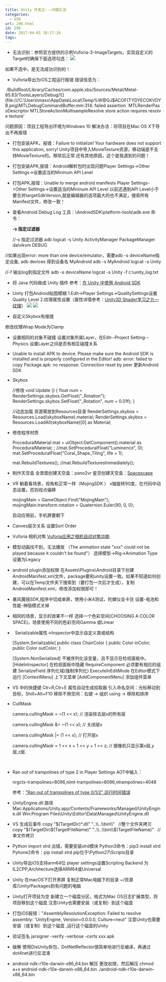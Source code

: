 ```yaml
---
title: Unity 开发之---问题汇总
categories:
  - U3D
url: 296.html
id: 296
date: 2017-04-01 10:17:16
tags:
---
```


*   无法识别：参照官方提供的示例Vuforia-3-ImageTargets，实现自定义的Target时确保下面选项勾选： ![](http://www.le-more.com/wp-content/uploads/2017/04/Vuforia-_AR_DataLoad.png)

如果不选中，是无法成功识别的！

*   Vuforia导出为iOS工程运行报错 错误信息为：

 /BuildRoot/Library/Caches/com.apple.xbs/Sources/Metal/Metal-85.83/ToolsLayers/Debug/![](file:///C:\Users\maxx\AppData\Local\Temp\%W@GJ$ACOF(TYDYECOKVDYB.png)MTLDebugCommandBuffer.mm:314: failed assertion `MTLRenderPassDescriptor MTLStoreActionMultisampleResolve store action requires resolve texture'

问题原因：项目工程导出环境为Windows 10 解决办法：将项目在Mac OS X下导出不再报错

*   打包安装APK，报错：Failure to initialize! Your hardware does not support this application, sorry! Unity项目中导入MovieTexture资源，移动端是不支持MovieTexture的。移除后正常 还有其他原因，这个是我遇到的问题！
*   打包安装APK,报错：Android解析包时出现问题Player Settings->Other Settings->设置适当的Mininum API Level
*   打包APK,报错：Unable to merge android manifests Player Settings->Other Settings->设置适当的Mininum API Level 以前还遇到API Level小于要合并targetSdkVersion,就是编辑器的选项最大的也不满足，搜索所有Manifest文件，修改一致！
*   查看Android Debug Log 工具：\\AndroidSDK\\platform-tools\\adb.exe 命令：
    
    **-s 指定过滤器**
    
    //-s 指定过滤器
    adb logcat -s Unity ActivityManager PackageManager dalvikvm DEBUG
    

//如果出现error: more than one device/emulator，需要adb -s deviceName指定设备,
adb devices 得到设备名 MyAndroid
adb -s MyAndroid logcat -s Unity

//-f 输出log到指定文件
adb -s deviceName logcat -s Unity  -f c:\\unity_log.txt

*   将 Java 代码做成 Unity 插件 参考：[在 Unity 中使用 Android SDK](http://www.tuicool.com/articles/qmmeemR)

*   Unity 打包Android贴图模糊 1.Edit->Player Settings->QualitySettings设置Quality Level 2.纹理属性设置（属性详情参考：[Unity3D Shader学习之九—纹理](http://www.le-more.com/?p=620)） ![](http://www.le-more.com/wp-content/uploads/2016/10/unity_export_01.png) ![](http://www.le-more.com/wp-content/uploads/2016/10/unity_export_02.png)

*   自定义Skybox有接缝

修改纹理Wrap Mode为Clamp

*   设置相同的对象不碰撞 设置对象所属Layer，在Edit--Project Setting--Physics 设置Layer之间是否有相互碰撞关系
*   Unable to install APK to device. Please make sure the Android SDK is installed and is properly configured in the Editor! adb: error: failed to copy Package.apk: no response: Connection reset by peer 更新Android SDK
*   Skybox
    
    //修改
    void Update () {
            float num = RenderSettings.skybox.GetFloat("_Rotation");
            RenderSettings.skybox.SetFloat("_Rotation", num + 0.01f);
    }
    
    //动态加载 资源需放到Resources目录
    RenderSettings.skybox = Resources.Load<Skybox>(skyboxName).material;
    RenderSettings.skybox = Resources.LoadAll(skyboxName)\[0\] as Material;
    
*   修改程序材质
    
    ProceduralMaterial mat = uiObject.GetComponent<Renderer>().material as ProceduralMaterial; ;
    //mat.SetProceduralFloat("Luminence", 0);
    mat.SetProceduralFloat("Coral\_Shape\_Tiling", life + 1);
    
    mat.RebuildTextures();
    //mat.RebuildTexturesImmediately();
    
*   制作天空盒 全景图创建天空盒：pano2vr 星空创建天空盒：[Spacescape](http://alexcpeterson.com/spacescape/)
*   VR 躺着看场景，视角和正常一样（MojingSDK ） x轴旋转90度，在代码中动态设置，否则视点偏移
    
    mojingMain = GameObject.Find("MojingMain");
    mojingMain.transform.rotation = Quaternion.Euler(90, 0, 0);
    
    启动应用前，手机屏要朝下
*   Canves层次关系 设置Sort Order
*   Vuforia 相机对焦 [Vuforia应用之相机自动对焦功能](http://blog.csdn.net/caizedong1990/article/details/47169513)
*   模型动画找不到，无法播放 （The animation state "xxx" could not be played because it couldn't be found"） 选择模型->Rig->Animation Type 设置为Legacy
*   android plugin添加权限 在Assets\\Plugins\\Android目录下创建AndroidManifest.xml文件，package要和unity设置一致。如果不知道如何创建，可以在Temp文件夹下搜索到（要打包一次后才生成），复制AndroidManifest.xml，修改添加权限即可！
*   暴风魔镜SDK,程序中切成单屏，使用小米4测试，陀螺仪会卡住 设置-电池和性能-神隐模式关掉
*   相同的场景，显示的效果不一样 选择一个色彩空间(CHOOSING A COLOR SPACE)，场景使用不同的色彩空间Gamma 或Linear
*     Serializable属性->Inspector中显示自定义类或结构
    
    \[System.Serializable\]
    public class ChairColor {
       public Color inColor;
       public Color outColor;
    }
    
    \[System.NonSerialized\] 不被序列化该变量，且不显示在检视面板中。 \[HideInInspector\] 在检视面板中隐藏 RequireComponent 必须要有相应的组建 SerializeField 序列化域(强制序列化) ExecuteInEditMode 在Editor模式下运行 \[ContextMenu\] 上下文菜单 \[AddComponentMenu\] 添加组件菜单
*   VS 中的快捷键 Ctr+R,Ctr+E 属性自动生成拾取器 引入命名空间：光标移动到目标，Shilt+Alt+F10 移除不用空间：右键 -> 组织 using -> 移除和排序
*   CullMask
    
    camera.cullingMask = ~(1 << x);  // 渲染除去层x的所有层    
          
    camera.cullingMask &= ~(1 << x); // 关闭层x    
          
    camera.cullingMask |= (1 << x);  // 打开层x    
        
    camera.cullingMask = 1 << x + 1 << y + 1 << z; // 摄像机只显示第x层,y层,z层.
    
     
*   Ran out of trampolines of type 2 in Player Settings AOT中输入：
    
    nrgctx-trampolines=8096,nimt-trampolines=8096,ntrampolines=4048
    
    参考：["Ran out of trampolines of type 0/1/2" 运行时间错误](http://blog.csdn.net/yupu56/article/details/77888071)
*   UnityEngine.dll 路径 Mac:Applications/Unity.app/Contents/Frameworks/Managed/UnityEngine.dll Win:Program Files\\Unity\\Editor\\Data\\Managed\\UnityEngine.dll
*   VS 生成后事件 copy "$(TargetDir)*.dll" "..\\..\\bin\\"   //整个文件夹拷贝 copy "$(TargetDir)$(TargetFileName)" "..\\..\\bin\\$(TargetFileName)"   //单文件拷贝
*   Python import xlrd 出错，需要安装xlrd模块 Python3命令：pip3 install xlrd Pyhone2命令：pip install xlrd pip位于\\Python27\\Scripts目录
*   Unity导出iOS支持arm64位 player settings设置Scripting Backend 为IL2CPP,Architecture选择ARM64或Universal
*   Unity 在macOS下打开黑屏 复制正常Mac电脑下的目录 ~/资源库/Unity/Packages到有问题的电脑
*   Unity打开项目为空 新建立一个磁盘分区，格式为Mac OS日志扩展类型，将项目移到这个磁盘 注意Unity也需要安装（或复制）到这个磁盘
*   打包iOS报错："AssemblyResolutionException: Failed to resolve assembly: 'UnityEngine, Version=0.0.0.0, Culture=neut" 注意Unity也需要安装（或复制）到这个磁盘 ,运行这个磁盘的Unity
*   验证签名 jarsigner -verify -verbose -certs xxx.apk
*   破解 使用DisUnity拆包，DotNetReflector很简单地进行反编译，再通过dot4net进行反混淆
*   android-ndk-r10e-darwin-x86\_64.bin 解压 更改权限，然后解压 chmod a+x android-ndk-r10e-darwin-x86\_64.bin ./android-ndk-r10e-darwin-x86_64.bin